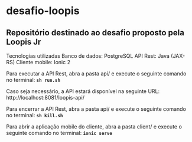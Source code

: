 # desafio-loopis
## Repositório destinado ao desafio proposto pela Loopis Jr 

Tecnologias utilizadas
  Banco de dados: PostgreSQL
  API Rest: Java (JAX-RS)
  Cliente mobile: Ionic 2

Para executar a API Rest, abra a pasta api/ e execute o seguinte comando no terminal:
**`sh run.sh`**

Caso seja necessário, a API estará disponível na seguinte URL: 
http://localhost:8081/loopis-api/

Para encerrar a API Rest, abra a pasta api/ e execute o seguinte comando no terminal:
**`sh kill.sh`**

Para abrir a aplicação mobile do cliente, abra a pasta client/ e execute o seguinte comando no terminal:
**`ionic serve`**
